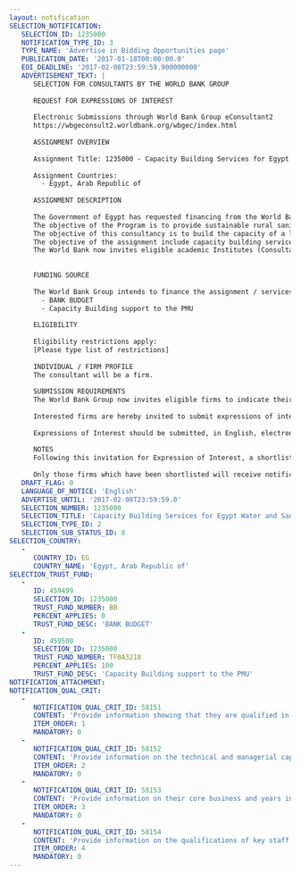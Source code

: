 ```yaml
---
layout: notification
SELECTION_NOTIFICATION: 
   SELECTION_ID: 1235000
   NOTIFICATION_TYPE_ID: 3
   TYPE_NAME: 'Advertise in Bidding Opportunities page'
   PUBLICATION_DATE: '2017-01-18T00:00:00.0'
   EOI_DEADLINE: '2017-02-08T23:59:59.900000000'
   ADVERTISEMENT_TEXT: |
      SELECTION FOR CONSULTANTS BY THE WORLD BANK GROUP
      
      REQUEST FOR EXPRESSIONS OF INTEREST
      
      Electronic Submissions through World Bank Group eConsultant2
      https://wbgeconsult2.worldbank.org/wbgec/index.html
      
      ASSIGNMENT OVERVIEW
      
      Assignment Title: 1235000 - Capacity Building Services for Egypt Water and Sanitation Sector
      
      Assignment Countries:
        - Egypt, Arab Republic of
      
      ASSIGNMENT DESCRIPTION
      
      The Government of Egypt has requested financing from the World Bank for the National Rural Sanitation Program (NRSP) starting in 7 Governorates. The Government requested the bank support in three specific governorates, and as part of the Bank Program, pilot an institutional approach that encourages greater financial and service delivery sustainability, as well as strengthened enabling environment, which would allow for future scale-up to other governorates. The World Bank is financing the program with US dollars 550 million loan to provide sustainable rural sanitation services in the Delta region (Sharkiya, Dakahlia and Al Behera governorates) with an initial focus on 155 villages providing access to sanitation to about 833,000 people. 
      The objective of the Program is to provide sustainable rural sanitation services, there are needs to be more responsive to the demands of internal and external stakeholders for good governance, accountability and transparency, greater development effectiveness, and delivery of tangible results using effective project management techniques.
      The objective of this consultancy is to build the capacity of a local academic institution to provide sustained capacity building services for the duration of the SRSSP and beyond project phase thereby acting as a training hub for Egypt water and sanitation sector. 
      The objective of the assignment include capacity building services in the areas of Monitoring and Evaluation,  Project Management,  Strategic Planning,  Asset Management,  Operations and Maintenance,  Procurement,  Citizen Engagement,  Financial sustainability,  Information and Communication Technologies (ICT).
      The World Bank now invites eligible academic Institutes (Consultants) to indicate their interest in providing the Services. Interested Local Academic Institutes should provide a covering letter, institute profile and all information demonstrating that they have the required qualifications and relevant experience to perform the Services. 
      
      
      FUNDING SOURCE
      
      The World Bank Group intends to finance the assignment / services described below under the following:
        - BANK BUDGET
        - Capacity Building support to the PMU
      
      ELIGIBILITY
      
      Eligibility restrictions apply:
      [Please type list of restrictions]
      
      INDIVIDUAL / FIRM PROFILE
      The consultant will be a firm. 
      
      SUBMISSION REQUIREMENTS
      The World Bank Group now invites eligible firms to indicate their interest in providing the services.  Interested firms must provide information indicating that they are qualified to perform the services (brochures, description of similar assignments, experience in similar conditions, availability of appropriate skills among staff, etc. for firms; CV and cover letter for individuals).  Please note that the total size of all attachments should be less than 5MB.  Consultants may associate to enhance their qualifications.
      
      Interested firms are hereby invited to submit expressions of interest.
      
      Expressions of Interest should be submitted, in English, electronically through World Bank Group eConsultant2 (https://wbgeconsult2.worldbank.org/wbgec/index.html)
      
      NOTES
      Following this invitation for Expression of Interest, a shortlist of qualified firms will be formally invited to submit proposals. Shortlisting and selection will be subject to the availability of funding.
      
      Only those firms which have been shortlisted will receive notification. No debrief will be provided to firms which have not been shortlisted.
   DRAFT_FLAG: 0
   LANGUAGE_OF_NOTICE: 'English'
   ADVERTISE_UNTIL: '2017-02-08T23:59:59.0'
   SELECTION_NUMBER: 1235000
   SELECTION_TITLE: 'Capacity Building Services for Egypt Water and Sanitation Sector'
   SELECTION_TYPE_ID: 2
   SELECTION_SUB_STATUS_ID: 8
SELECTION_COUNTRY: 
   - 
      COUNTRY_ID: EG
      COUNTRY_NAME: 'Egypt, Arab Republic of'
SELECTION_TRUST_FUND: 
   - 
      ID: 459499
      SELECTION_ID: 1235000
      TRUST_FUND_NUMBER: BB
      PERCENT_APPLIES: 0
      TRUST_FUND_DESC: 'BANK BUDGET'
   - 
      ID: 459500
      SELECTION_ID: 1235000
      TRUST_FUND_NUMBER: TF0A3218
      PERCENT_APPLIES: 100
      TRUST_FUND_DESC: 'Capacity Building support to the PMU'
NOTIFICATION_ATTACHMENT: 
NOTIFICATION_QUAL_CRIT: 
   - 
      NOTIFICATION_QUAL_CRIT_ID: 58151
      CONTENT: 'Provide information showing that they are qualified in the field of the assignment.'
      ITEM_ORDER: 1
      MANDATORY: 0
   - 
      NOTIFICATION_QUAL_CRIT_ID: 58152
      CONTENT: 'Provide information on the technical and managerial capabilities of the firm.'
      ITEM_ORDER: 2
      MANDATORY: 0
   - 
      NOTIFICATION_QUAL_CRIT_ID: 58153
      CONTENT: 'Provide information on their core business and years in business.'
      ITEM_ORDER: 3
      MANDATORY: 0
   - 
      NOTIFICATION_QUAL_CRIT_ID: 58154
      CONTENT: 'Provide information on the qualifications of key staff.'
      ITEM_ORDER: 4
      MANDATORY: 0
---
```

